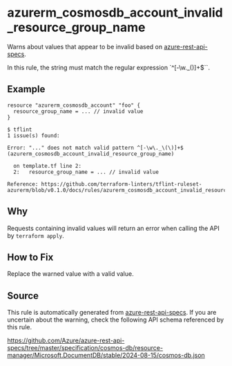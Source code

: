 <!--- This file generated by `tools/apispec-rule-gen/main.go`. DO NOT EDIT --->

# azurerm_cosmosdb_account_invalid_resource_group_name

Warns about values that appear to be invalid based on [azure-rest-api-specs](https://github.com/Azure/azure-rest-api-specs).

In this rule, the string must match the regular expression `^[-\w\._\(\)]+$``.

## Example

```hcl
resource "azurerm_cosmosdb_account" "foo" {
  resource_group_name = ... // invalid value
}
```

```
$ tflint
1 issue(s) found:

Error: "..." does not match valid pattern ^[-\w\._\(\)]+$ (azurerm_cosmosdb_account_invalid_resource_group_name)

  on template.tf line 2:
  2:   resource_group_name = ... // invalid value

Reference: https://github.com/terraform-linters/tflint-ruleset-azurerm/blob/v0.1.0/docs/rules/azurerm_cosmosdb_account_invalid_resource_group_name.md

```

## Why

Requests containing invalid values will return an error when calling the API by `terraform apply`.

## How to Fix

Replace the warned value with a valid value.

## Source

This rule is automatically generated from [azure-rest-api-specs](https://github.com/Azure/azure-rest-api-specs). If you are uncertain about the warning, check the following API schema referenced by this rule.

https://github.com/Azure/azure-rest-api-specs/tree/master/specification/cosmos-db/resource-manager/Microsoft.DocumentDB/stable/2024-08-15/cosmos-db.json
